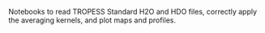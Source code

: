 Notebooks to read TROPESS Standard H2O and HDO files, correctly apply the averaging kernels, and plot maps and profiles.
